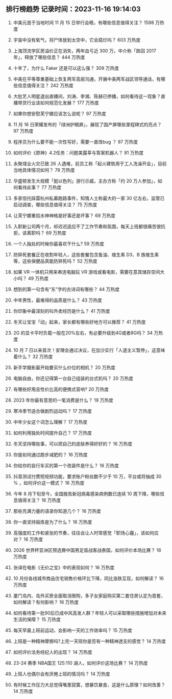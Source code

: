 
## 排行榜趋势 记录时间：2023-11-16 19:14:03
  
  1. 中美元首于当地时间 11 月 15 日举行会晤，有哪些信息值得关注？ 1598 万热度
    
  2. 宇宙中没有氧气，将尸体放到太空中，它会腐烂吗？ 603 万热度
    
  3. 上海顶流学区房溢价正在消失，两年血亏近 300 万，中介称「跌回 2017 年」，释放了哪些信息？ 444 万热度
    
  4. 十年了，为什么 Faker 还是可以这么强？ 309 万热度
    
  5. 中美在平等尊重基础上恢复两军高层沟通，开展中美两军战区领导通话，有哪些信息值得关注？ 242 万热度
    
  6. 大批艺人明星退出直播间，刘涛、李湘、陈赫已停播，如何看待这一现象？直播带货行业该如何规范化发展？ 177 万热度
    
  7. 如果你想安慰芙宁娜应该怎么说呢？ 97 万热度
    
  8. 11 月 16 日荣耀发布的「绿洲护眼屏」，展现了国产屏哪些里程碑式的亮点？ 97 万热度
    
  9. 程序员为什么要不能一次性写好，需要一直改bug ？ 97 万热度
    
  10. 如何评价《原神》4.2任务：问题美露莘与答案机器人？ 81 万热度
    
  11. 永聚煤业火灾已致 26 人遇难，前员工称「起火建筑用于工人洗澡开会」，目前当地具体情况如何？ 78 万热度
    
  12. 华盛顿发生大规模「挺以色列」游行示威，主办方称「约 20 万人参加」，如何看待此事？ 77 万热度
    
  13. 多家信托踩雷杭州私募跑路事件，知情人士称最大的一家 30 亿左右，监管已启动调查，哪些信息值得关注？ 75 万热度
    
  14. 让芙宁娜重拾水神神格是好事还是坏事？ 69 万热度
    
  15. 入职新公司两个月，却迟迟适应不了工作节奏和氛围，每天上班都很痛苦很抗拒，该离职吗？ 69 万热度
    
  16. 一个人独处的时候你最喜欢干什么? 59 万热度
    
  17. 防猝死套餐正在收割年轻人，这些套餐包含鱼油、维生素 D3、B 族维生素等，这些保健品真能防猝死吗？ 52 万热度
    
  18. 如果 VR 一体机只用来串连电脑玩 VR 游戏或看电影，需要在意其储存空间大小吗？ 49 万热度
    
  19. 想到的第一句含有“东”字的古诗词有哪些？ 44 万热度
    
  20. 中年男性，最难得的品质是什么？ 43 万热度
    
  21. 你印象中最深刻的叫外卖经历是什么？ 41 万热度
    
  22. 冬天让宝宝「动」起来，家长都有哪些好地方可以推荐？ 41 万热度
    
  23. 2G 的显卡平时负载一般在20%左右，有必要升级到4G或者8G吗？ 34 万热度
    
  24. 10 月 7 日以来首次！安理会通过决议，在加沙实行「人道主义暂停」，这意味着什么？ 32 万热度
    
  25. 新手学摄影最开始要买什么价位的相机？ 20 万热度
    
  26. 电脑自由，你还记得第一台自己组装的台式机吗？ 20 万热度
    
  27. 有哪些好用且性价比高的便携式音响? 20 万热度
    
  28. 2023 年你最有意思的一笔消费是什么？ 19 万热度
    
  29. 寒冷季节适合做剧烈运动吗？ 17 万热度
    
  30. 中年少女这个词怎么理解？ 17 万热度
    
  31. 如何利用独处时间提升自己？ 17 万热度
    
  32. 冬天坚持哪些事，可以把自己的皮肤养得好好的？ 16 万热度
    
  33. 你是如何通过跑步减肥的？ 16 万热度
    
  34. 你给你的自行车买的第一个改装件是什么？ 16 万热度
    
  35. 抖音测试付费短视频功能，要求账户粉丝数不少于 10 万，平台或将抽成 30 % ，如何评价这一模式？ 16 万热度
    
  36. 今年 8 月下旬至今，全国报告新冠病毒感染病例数已连续 10 周下降，哪些信息值得关注？ 16 万热度
    
  37. 那些充满力量的语录你知道几个？ 16 万热度
    
  38. 你一直坚持锻炼是为了什么？ 16 万热度
    
  39. 高强度的工作和紧张的节奏，往往会让人时常感觉「职场心霾」，该如何应对？ 16 万热度
    
  40. 2026 世界杯亚洲区预选赛中国男足首战客战泰国，如何评价本场比赛？ 16 万热度
    
  41. 张译在电影《无价之宝》中的表现如何？ 16 万热度
    
  42. 10 月份各线城市商品住宅销售价格环比下降，同比涨跌互现，如何解读？ 16 万热度
    
  43. 厦门岛内、岛外买房全面取消限购，多子女家庭购买第二套住房认定为首套，如何解读？有何影响？ 16 万热度
    
  44. 如何看待第一批90后已成中风高发人群？年轻人可以采取哪些措施增加对未来生活的保障？ 15 万热度
    
  45. 每天早晨上班前运动，会影响一天的工作效率吗？ 15 万热度
    
  46. 上班是一种精神摩擦吗?上完一天班你是否有一种精神透支的感觉？ 14 万热度
    
  47. 如何评价法务经纪人的出现？ 14 万热度
    
  48. 23-24 赛季 NBA国王 125:110 湖人，如何评价这场比赛？ 14 万热度
    
  49. 上班人也偶尔会有厌倦上班的情况吗？ 14 万热度
    
  50. 有时候工作压力大总觉得嘴里寂寞，想暴饮暴食，这是什么原理？如何改善？ 14 万热度
    